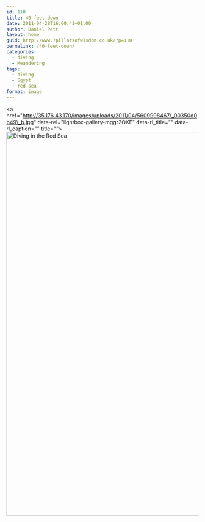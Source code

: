 ```yaml
---
id: 110
title: 40 feet down
date: 2011-04-28T16:00:41+01:00
author: Daniel Pett
layout: home
guid: http://www.7pillarsofwisdom.co.uk/?p=110
permalink: /40-feet-down/
categories:
  - diving
  - Meandering
tags:
  - diving
  - Egypt
  - red sea
format: image
---
```

<a href="http://35.176.43.170/images/uploads/2011/04/5609998467\_00350d0b49\_b.jpg" data-rel="lightbox-gallery-mggr2OXE" data-rl\_title="" data-rl\_caption="" title=""><img class="alignright size-full wp-image-111" title="Serenity" src="http://35.176.43.170/images/uploads/2011/04/5609998467_00350d0b49_b.jpg" alt="Diving in the Red Sea" width="1024" height="1004" srcset="https://museologi.st/images/uploads/2011/04/5609998467_00350d0b49_b.jpg 1024w, https://museologi.st/images/uploads/2011/04/5609998467_00350d0b49_b-300x294.jpg 300w, https://museologi.st/images/uploads/2011/04/5609998467_00350d0b49_b-768x753.jpg 768w" sizes="(max-width: 1024px) 100vw, 1024px" /></a>
